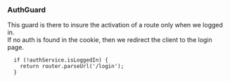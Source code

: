 ### AuthGuard

This guard is there to insure the activation of a route only when we logged in.<br>
If no auth is found in the cookie, then we redirect the client to the login page.

```aiignore
  if (!authService.isLoggedIn) {
    return router.parseUrl('/login');
  }
```

